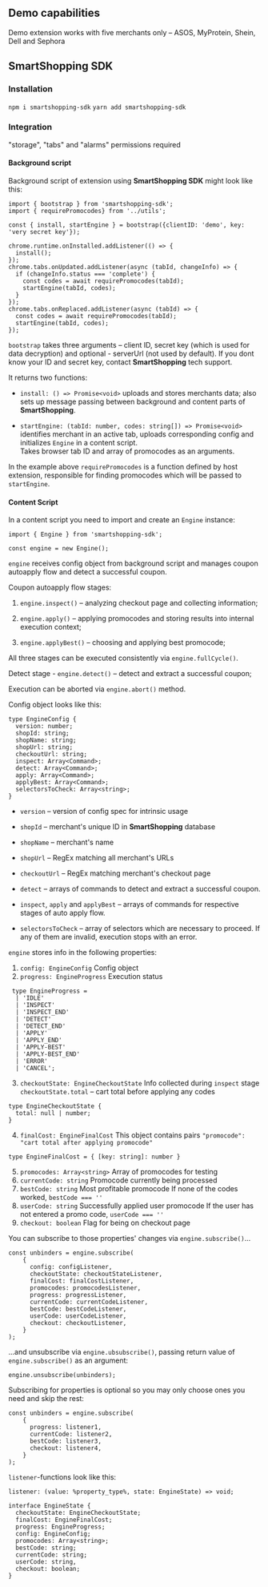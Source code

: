 ## Demo capabilities

Demo extension works with five merchants only – ASOS, MyProtein, Shein, Dell and Sephora

## SmartShopping SDK

### Installation

`npm i smartshopping-sdk`
`yarn add smartshopping-sdk`

### Integration

"storage", "tabs" and "alarms" permissions required

#### Background script

Background script of extension using **SmartShopping SDK** might look like this:

```
import { bootstrap } from 'smartshopping-sdk';
import { requirePromocodes} from '../utils';

const { install, startEngine } = bootstrap({clientID: 'demo', key: 'very secret key'});

chrome.runtime.onInstalled.addListener(() => {
  install();
});
chrome.tabs.onUpdated.addListener(async (tabId, changeInfo) => {
  if (changeInfo.status === 'complete') {
    const codes = await requirePromocodes(tabId);
    startEngine(tabId, codes);
  }
});
chrome.tabs.onReplaced.addListener(async (tabId) => {
  const codes = await requirePromocodes(tabId);
  startEngine(tabId, codes);
});
```

`bootstrap` takes three arguments – client ID, secret key (which is used for data decryption) and optional - serverUrl (not used by default). If you dont know your ID and secret key, contact **SmartShopping** tech support.

It returns two functions:

- `install: () => Promise<void>` uploads and stores merchants data; also sets up message passing between background and content parts of **SmartShopping**.

- `startEngine: (tabId: number, codes: string[]) => Promise<void>` identifies merchant in an active tab, uploads corresponding config and initializes `Engine` in a content script.  
  Takes browser tab ID and array of promocodes as an arguments.

In the example above `requirePromocodes` is a function defined by host extension, responsible for finding promocodes which will be passed to `startEngine`.

#### Content Script

In a content script you need to import and create an `Engine` instance:

```
import { Engine } from 'smartshopping-sdk';

const engine = new Engine();
```

`engine` receives config object from background script and manages coupon autoapply flow and detect a successful coupon.

Coupon autoapply flow stages:

1. `engine.inspect()` – analyzing checkout page and collecting information;

2. `engine.apply()` – applying promocodes and storing results into internal execution context;

3. `engine.applyBest()` – choosing and applying best promocode;

All three stages can be executed consistently via `engine.fullCycle()`.

Detect stage - `engine.detect()` – detect and extract a successful coupon;

Execution can be aborted via `engine.abort()` method.

Config object looks like this:

```
type EngineConfig {
  version: number;
  shopId: string;
  shopName: string;
  shopUrl: string;
  checkoutUrl: string;
  inspect: Array<Command>;
  detect: Array<Command>;
  apply: Array<Command>;
  applyBest: Array<Command>;
  selectorsToCheck: Array<string>;
}
```

- `version` – version of config spec for intrinsic usage

- `shopId` – merchant's unique ID in **SmartShopping** database

- `shopName` – merchant's name

- `shopUrl` – RegEx matching all merchant's URLs

- `checkoutUrl` – RegEx matching merchant's checkout page

- `detect` – arrays of commands to detect and extract a successful coupon.

- `inspect`, `apply` and `applyBest` – arrays of commands for respective stages of auto apply flow.

- `selectorsToCheck` – array of selectors which are necessary to proceed. If any of them are invalid, execution stops with an error.

`engine` stores info in the following properties:

1. `config: EngineConfig`
   Config object
2. `progress: EngineProgress`
   Execution status

```
 type EngineProgress =
  | 'IDLE'
  | 'INSPECT'
  | 'INSPECT_END'
  | 'DETECT'
  | 'DETECT_END'
  | 'APPLY'
  | 'APPLY_END'
  | 'APPLY-BEST'
  | 'APPLY-BEST_END'
  | 'ERROR'
  | 'CANCEL';
```

3. `checkoutState: EngineCheckoutState`
   Info collected during `inspect` stage
   `checkoutState.total` – cart total before applying any codes

```
type EngineCheckoutState {
  total: null | number;
}
```

4. `finalCost: EngineFinalCost`
   This object contains pairs `"promocode": "cart total after applying promocode"`

```
type EngineFinalCost = { [key: string]: number }
```

5. `promocodes: Array<string>`
   Array of promocodes for testing
6. `currentCode: string`
   Promocode currently being processed
7. `bestCode: string`
   Most profitable promocode
   If none of the codes worked, `bestCode === ''`
8. `userCode: string`
   Successfully applied user promocode
   If the user has not entered a promo code, `userCode === ''`
9. `checkout: boolean`
   Flag for being on checkout page

You can subscribe to those properties' changes via `engine.subscribe()`...

```
const unbinders = engine.subscribe(
    {
      config: configListener,
      checkoutState: checkoutStateListener,
      finalCost: finalCostListener,
      promocodes: promocodesListener,
      progress: progressListener,
      currentCode: currentCodeListener,
      bestCode: bestCodeListener,
      userCode: userCodeListener,
      checkout: checkoutListener,
    }
);
```

...and unsubscribe via `engine.ubsubscribe()`, passing return value of `engine.subscribe()` as an argument:

```
engine.unsubscribe(unbinders);
```

Subscribing for properties is optional so you may only choose ones you need and skip the rest:

```
const unbinders = engine.subscribe(
    {
      progress: listener1,
      currentCode: listener2,
      bestCode: listener3,
      checkout: listener4,
    }
);
```

`listener`-functions look like this:

```
listener: (value: %property_type%, state: EngineState) => void;

interface EngineState {
  checkoutState: EngineCheckoutState;
  finalCost: EngineFinalCost;
  progress: EngineProgress;
  config: EngineConfig;
  promocodes: Array<string>;
  bestCode: string;
  currentCode: string;
  userCode: string,
  checkout: boolean;
}
```
